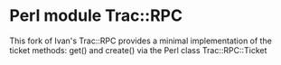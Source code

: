 # Perl module Trac::RPC

This fork of Ivan's Trac::RPC provides a minimal implementation of the ticket methods: get() and create() via
the Perl class Trac::RPC::Ticket
